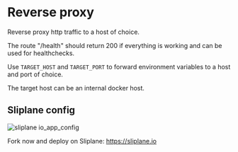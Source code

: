 # Reverse proxy

Reverse proxy http traffic to a host of choice.

The route "/health" should return 200 if everything is working and can be used for healthchecks.

Use `TARGET_HOST` and `TARGET_PORT` to forward environment variables to a host and port of choice.

The target host can be an internal docker host.


## Sliplane config

![sliplane io_app_config](https://github.com/user-attachments/assets/066837b1-49ec-4f67-ae0d-c6787e2ac9d6)



Fork now and deploy on Sliplane:
https://sliplane.io
